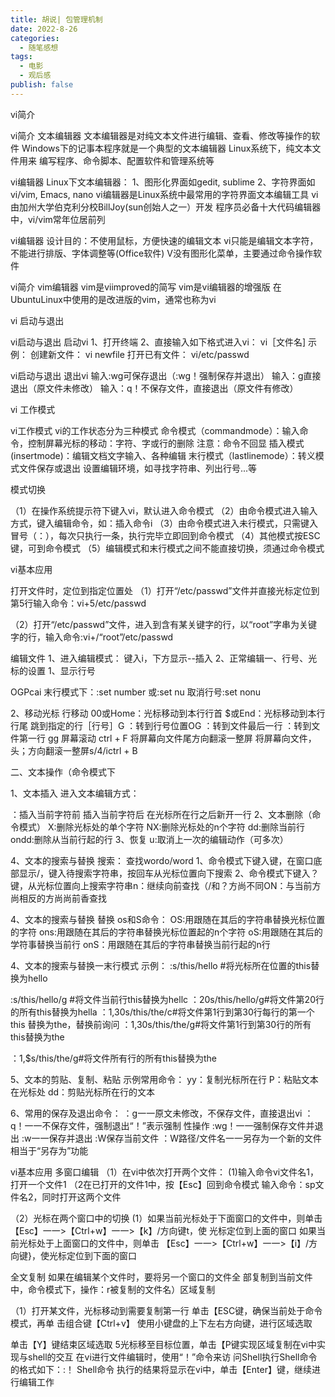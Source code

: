 ```yaml
---
title: 胡说| 包管理机制
date: 2022-8-26
categories:
  - 随笔感想
tags:
  - 电影
  - 观后感
publish: false
---
```




vi简介

vi简介
文本编辑器
文本编辑器是对纯文本文件进行编辑、查看、修改等操作的软件
Windows下的记事本程序就是一个典型的文本编辑器
Linux系统下，纯文本文件用来 编写程序、命令脚本、配置软件和管理系统等



vi编辑器
Linux下文本编辑器：
1、图形化界面如gedit, sublime
2、字符界面如vi/vim, Emacs, nano
vi编辑器是Linux系统中最常用的字符界面文本编辑工具
vi由加州大学伯克利分校BillJoy(sun创始人之一）开发
程序员必备十大代码编辑器中，vi/vim常年位居前列



vi编辑器
设计目的：不使用鼠标，方便快速的编辑文本
vi只能是编辑文本字符，不能进行排版、字体调整等(Office软件)
V没有图形化菜单，主要通过命令操作软件

vi简介
vim编辑器
vim是viimproved的简写
vim是vi编辑器的增强版
在UbuntuLinux中使用的是改进版的vim，通常也称为vi





vi 启动与退出

vi启动与退出
启动vi
1、打开终端
2、直接输入如下格式进入vi：
vi［文件名]
示例：
创建新文件：
vi newfile
打开已有文件：
vi/etc/passwd

vi启动与退出
退出vi
输入:wg可保存退出（:wg！强制保存并退出）
输入：g直接退出（原文件未修改）
输入：q！不保存文件，直接退出（原文件有修改）

vi 工作模式

vi工作模式
vi的工作状态分为三种模式
命令模式（commandmode）：输入命令，控制屏幕光标的移动：字符、字或行的删除
注意：命令不回显
插入模式(insertmode)：编辑文档文字输入、各种编辑
末行模式（lastlinemode）：转义模式文件保存或退出
设置编辑环境，如寻找字符串、列出行号...等



模式切换

（1）在操作系统提示符下键入vi，默认进入命令模式
（2）由命令模式进入输入方式，键入编辑命令，如：插入命令i
（3）由命令模式进入未行模式，只需键入冒号（：），每次只执行一条，执行完毕立即回到命令模式
（4）其他模式按ESC键，可到命令模式
（5）编辑模式和末行模式之间不能直接切换，须通过命令模式

vi基本应用

打开文件时，定位到指定位置处
（1）打开“/etc/passwd”文件并直接光标定位到第5行输入命令：vi+5/etc/passwd

（2）打开“/etc/passwd”文件，进入到含有某关键字的行，以“root”字串为关键字的行，输入命令:vi+/“root”/etc/passwd

编辑文件
1、进入编辑模式：
键入i，下方显示--插入
2、正常编辑一、行号、光标的设置
1、显示行号

OGPcai
末行模式下：:set number
或:set nu 取消行号:set nonu

2、移动光标
行移动
00或Home：光标移动到本行行首
$或End：光标移动到本行行尾
跳到指定的行［行号］G
：转到行号位置OG
：转到文件最后一行
：转到文件第一行
gg
屏幕滚动
ctrl + F
将屏幕向文件尾方向翻滚一整屏
将屏幕向文件，头；方向翻滚一整屏s/4/ictrl + B

二、文本操作（命令模式下

1、文本插入
进入文本编辑方式：

：插入当前字符前
插入当前字符后
在光标所在行之后新开一行
2、文本删除（命令模式）
X:删除光标处的单个字符
NX:删除光标处的n个字符
dd:删除当前行
ondd:删除从当前行起的行
3、恢复
u:取消上一次的编辑动作（可多次）



4、文本的搜索与替换
搜索：
查找wordo/word
1、命令模式下键入键，在窗口底部显示/，键入待搜索字符串，按回车从光标位置向下搜索
2、命令模式下键入？键，从光标位置向上搜索字符串n：继续向前查找（/和？方尚不同ON：与当前方尚相反的方尚尚前香查找

4、文本的搜索与替换
替换
os和S命令：
OS:用跟随在其后的字符串替换光标位置的字符
ons:用跟随在其后的字符串替换光标位置起的n个字符
oS:用跟随在其后的学符事替换当前行
onS：用跟随在其后的字符串替换当前行起的n行

4、文本的搜索与替换一末行模式
示例：
:s/this/hello
#将光标所在位置的this替换为hello

:s/this/hello/g
#将文件当前行this替换为hellc
：20s/this/hello/g#将文件第20行的所有this替换为hella
：1,30s/this/the/c#将文件第1行到第30行每行的第一个this
替换为the，替换前询问
：1,30s/this/the/g#将文件第1行到第30行的所有this替换为the

：1,$s/this/the/g#将文件所有行的所有this替换为the

5、文本的剪贴、复制、粘贴
示例常用命令：
yy：复制光标所在行
P：粘贴文本在光标处
dd：剪贴光标所在行的文本



6、常用的保存及退出命令：
：g一一原文未修改，不保存文件，直接退出vi
：q！一一不保存文件，强制退出“！”表示强制
性操作
:wg！一一强制保存文件并退出
:w一一保存并退出
:W保存当前文件
：W路径/文件名一一另存为一个新的文件相当于“另存为”功能

vi基本应用
多窗口编辑
（1）在vi中依次打开两个文件：
(1)输入命令vi文件名1，打开一个文件1
（2在已打开的文件1中，按【Esc】回到命令模式
输入命令：sp文件名2，同时打开这两个文件

（2）光标在两个窗口中的切换
(1）如果当前光标处于下面窗口的文件中，则单击
【Esc】一一>【Ctrl+w】一一>【k】/方向键t，使
光标定位到上面的窗口
如果当前光标处于上面窗口的文件中，则单击
【Esc】一一>【Ctrl+w】一一>【i】/方向键}，使光标定位到下面的窗口

全文复制
如果在编辑某个文件时，要将另一个窗口的文件全
部复制到当前文件中，命令模式下，操作：r被复制的文件名）区域复制

（1）打开某文件，光标移动到需要复制第一行
单击【ESC键，确保当前处于命令模式，再单
击组合键【Ctrl+v】
使用小键盘的上下左右方向键，进行区域选取

单击【Y】键结束区域选取
5光标移至目标位置，单击【P键实现区域复制在vi中实现与shell的交互
在vi进行文件编辑时，使用“！”命令来访
问Shell执行Shell命令的格式如下：:！ Shell命令
执行的结果将显示在vi中，单击【Enter】键，继续进行编辑工作